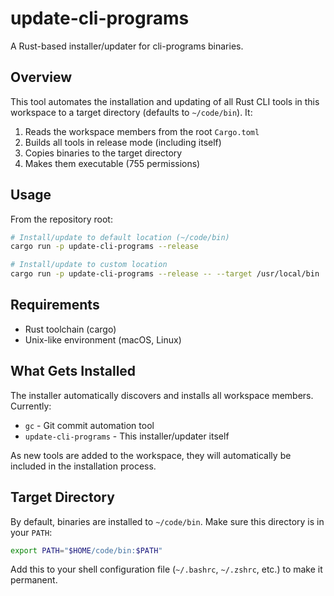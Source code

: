 # update-cli-programs

A Rust-based installer/updater for cli-programs binaries.

## Overview

This tool automates the installation and updating of all Rust CLI tools in this workspace to a target directory (defaults to `~/code/bin`). It:

1. Reads the workspace members from the root `Cargo.toml`
2. Builds all tools in release mode (including itself)
3. Copies binaries to the target directory
4. Makes them executable (755 permissions)

## Usage

From the repository root:

```bash
# Install/update to default location (~/code/bin)
cargo run -p update-cli-programs --release

# Install/update to custom location
cargo run -p update-cli-programs --release -- --target /usr/local/bin
```

## Requirements

- Rust toolchain (cargo)
- Unix-like environment (macOS, Linux)

## What Gets Installed

The installer automatically discovers and installs all workspace members. Currently:

- `gc` - Git commit automation tool
- `update-cli-programs` - This installer/updater itself

As new tools are added to the workspace, they will automatically be included in the installation process.

## Target Directory

By default, binaries are installed to `~/code/bin`. Make sure this directory is in your `PATH`:

```bash
export PATH="$HOME/code/bin:$PATH"
```

Add this to your shell configuration file (`~/.bashrc`, `~/.zshrc`, etc.) to make it permanent.
